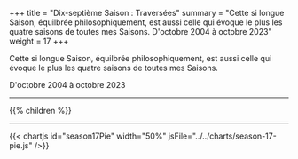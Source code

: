 +++
title = "Dix-septième Saison : Traversées"
summary = "Cette si longue Saison, équilbrée philosophiquement, est aussi celle qui évoque le plus les quatre saisons de toutes mes Saisons. D'octobre 2004 à octobre 2023"
weight = 17
+++

Cette si longue Saison, équilbrée philosophiquement, est aussi celle qui évoque le plus les quatre saisons de toutes mes Saisons.

D'octobre 2004 à octobre 2023

---
{{% children  %}}

---
{{< chartjs id="season17Pie" width="50%" jsFile="../../charts/season-17-pie.js" />}}
